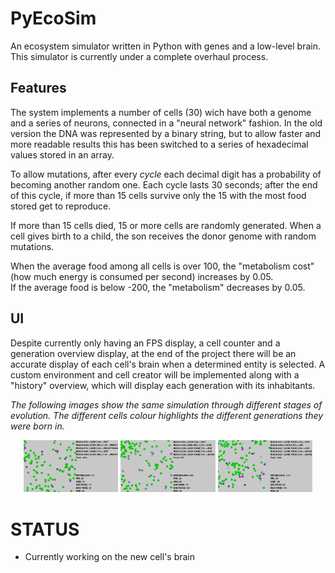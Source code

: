 # PyEcoSim
An ecosystem simulator written in Python with genes and a low-level brain.
This simulator is currently under a complete overhaul process.

## Features
The system implements a number of cells (30) wich have both a genome and a series of neurons, connected in a "neural network" fashion.
In the old version the DNA was represented by a binary string, but to allow faster and more readable results this has been switched to a series of hexadecimal values stored in an array.

To allow mutations, after every *cycle* each decimal digit has a probability of becoming another random one.
Each cycle lasts 30 seconds; after the end of this cycle, if more than 15 cells survive only the 15 with the most food stored get to reproduce.

If more than 15 cells died, 15 or more cells are randomly generated.
When a cell gives birth to a child, the son receives the donor genome with random mutations.

When the average food among all cells is over 100, the "metabolism cost" (how much energy is consumed per second) increases by 0.05.     
If the average food is below -200, the "metabolism" decreases by 0.05.

## UI
Despite currently only having an FPS display, a cell counter and a generation overview display, at the end of the project there will be an accurate display of each cell's brain when a determined entity is selected.
A custom environment and cell creator will be implemented along with a "history" overview, which will display each generation with its inhabitants.

*The following images show the same simulation through different stages of evolution. The different cells colour highlights the different generations they were born in.*

<div align="center"><img src="./GITIMG/GITNEW1.png" width="30%">
<img src="./GITIMG/GITNEW3.png" width=30%>
<img src="./GITIMG/GITNEW4.png" width=30%></div>

# STATUS
* Currently working on the new cell's brain
